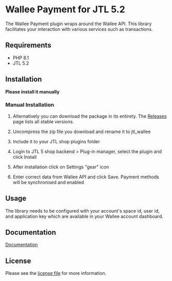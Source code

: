 

Wallee Payment for JTL 5.2
=============================

The Wallee Payment plugin wraps around the Wallee API. This library facilitates your interaction with various services such as transactions.

## Requirements

- PHP 8.1
- JTL 5.2

## Installation

**Please install it manually**

### Manual Installation


1. Alternatively you can download the package in its entirety. The [Releases](../../releases) page lists all stable versions.

2. Uncompress the zip file you download and rename it to jtl_wallee

3. Include it to your JTL shop plugins folder

4. Login to JTL 5 shop backend > Plug-in manager, select the plugin and click Install

5. After installation click on Settings "gear" icon

6. Enter correct data from Wallee API and click Save. Payment methods will be synchronised and enabled


## Usage
The library needs to be configured with your account's space id, user id, and application key which are available in your Wallee
account dashboard.

## Documentation

[Documentation](https://plugin-documentation.wallee.com/wallee-payment/jtl-5/1.0.6/docs/en/documentation.html)

## License

Please see the [license file](https://github.com/wallee-payment/jtl-5/blob/master/LICENSE.txt) for more information.

